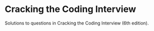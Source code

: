 # Cracking the Coding Interview

Solutions to questions in Cracking the Coding Interview (6th edition).
